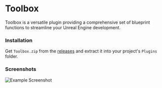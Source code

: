 # Toolbox
Toolbox is a versatile plugin providing a comprehensive set of blueprint functions to streamline your Unreal Engine development.

### Installation
Get `Toolbox.zip` from the [releases](https://github.com/Solessfir/Toolbox/releases) and extract it into your project's `Plugins` folder.

### Screenshots
![Example Screenshot](https://i.imgur.com/9Cgs105.png)
